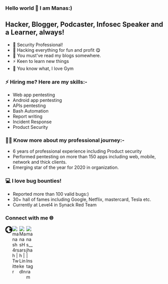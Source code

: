 ### Hello world 👋 I am Manas:)

## Hacker, Blogger, Podcaster, Infosec Speaker and a Learner, always!

- 🔭 Security Professional!
- 🌱 Hacking everything for fun and profit 😋
- 👯 You must've read my blogs somewhere.
- ⚡️ Keen to learn new things
- 💪 You know what, I love Gym

### ⚡️ Hiring me? Here are my skills:-

- Web app pentesting
- Android app pentesting
- APIs pentesting
- Bash Automation
- Report writing
- Incident Response
- Product Security
  
### 👨‍💼 Know more about my professional journey:-

- 6 years of professional experience including Product security
- Performed pentesting on more than 150 apps including web, mobile, network and thick clients. 
- Emerging star of the year for 2020 in organization.

### 💻 I love bug bounties! 
- Reported more than 100 valid bugs:)
- 30+ hall of fames including Google, Netflix, mastercard, Tesla etc.
- Currently at Level4 in Synack Red Team

### Connect with me 🌐

[<img align="left" alt="manasharsh.medium.com" width="22px" src="https://raw.githubusercontent.com/iconic/open-iconic/master/svg/globe.svg" />][website]
[<img align="left" alt="manash4rsh | Twitter" width="22px" src="https://cdn.jsdelivr.net/npm/simple-icons@v3/icons/twitter.svg" />][twitter]
[<img align="left" alt="ManasHarsh | LinkedIn" width="22px" src="https://cdn.jsdelivr.net/npm/simple-icons@v3/icons/linkedin.svg" />][linkedin]
[<img align="left" alt="manas__jha | Instagram" width="22px" src="https://cdn.jsdelivr.net/npm/simple-icons@v3/icons/instagram.svg" />][instagram]


[website]: https://manasharsh.medium.com
[twitter]: https://twitter.com/manash4rsh
[instagram]: https://instagram.com/manas__jha
[linkedin]: https://linkedin.com/in/ManasHarsh


